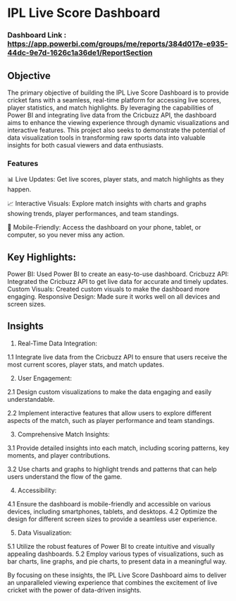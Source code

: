 
# IPL Live Score Dashboard

### Dashboard Link : https://app.powerbi.com/groups/me/reports/384d017e-e935-44dc-9e7d-1626c1a36de1/ReportSection

## Objective
The primary objective of building the IPL Live Score Dashboard is to provide cricket fans with a seamless, real-time platform for accessing live scores, player statistics, and match highlights. By leveraging the capabilities of Power BI and integrating live data from the Cricbuzz API, the dashboard aims to enhance the viewing experience through dynamic visualizations and interactive features. This project also seeks to demonstrate the potential of data visualization tools in transforming raw sports data into valuable insights for both casual viewers and data enthusiasts.


### Features

📊 Live Updates: Get live scores, player stats, and match highlights as they happen.

📈 Interactive Visuals: Explore match insights with charts and graphs showing trends, player performances, and team standings.

📱 Mobile-Friendly: Access the dashboard on your phone, tablet, or computer, so you never miss any action.

## Key Highlights:

Power BI: Used Power BI to create an easy-to-use dashboard.
Cricbuzz API: Integrated the Cricbuzz API to get live data for accurate and timely updates.
Custom Visuals: Created custom visuals to make the dashboard more engaging.
Responsive Design: Made sure it works well on all devices and screen sizes.

## Insights

1. Real-Time Data Integration:

  1.1 Integrate live data from the Cricbuzz API to ensure that users receive the most current scores, player stats, and match updates.

2. User Engagement:

  2.1 Design custom visualizations to make the data engaging and easily understandable.

  2.2 Implement interactive features that allow users to explore different aspects of the match, such as player performance and team standings.

3. Comprehensive Match Insights:

  3.1 Provide detailed insights into each match, including scoring patterns, key moments, and player contributions.

  3.2 Use charts and graphs to highlight trends and patterns that can help users understand the flow of the game.


4. Accessibility:

  4.1 Ensure the dashboard is mobile-friendly and accessible on various devices, including smartphones, tablets, and desktops.
  4.2 Optimize the design for different screen sizes to provide a seamless user experience.


5. Data Visualization:

  5.1 Utilize the robust features of Power BI to create intuitive and visually appealing dashboards.
  5.2 Employ various types of visualizations, such as bar charts, line graphs, and pie charts, to present data in a meaningful way.


By focusing on these insights, the IPL Live Score Dashboard aims to deliver an unparalleled viewing experience that combines the excitement of live cricket with the power of data-driven insights.
